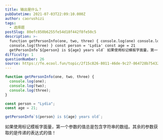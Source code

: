 ```yaml
---
title: 输出是什么？
pubDatetime: 2021-07-03T22:09:10.000Z
author: caorushizi
tags:
  - 选择题
postSlug: 80efc850b6255fe54d18f442f8fe50c5
description: >-
  function getPersonInfo(one, two, three) { console.log(one) console.log(two)
  console.log(three) } const person = 'Lydia' const age = 21
  getPersonInfo`${person} is ${age} years old` 如果使用标记模板字面量，第一个参数的值总
difficulty: 1
questionNumber: 26
source: https://fe.ecool.fun/topic/2f15c826-8011-46de-9c27-864728b75432
---
```


```javascript
function getPersonInfo(one, two, three) {
  console.log(one);
  console.log(two);
  console.log(three);
}

const person = "Lydia";
const age = 21;

getPersonInfo`${person} is ${age} years old`;
```

如果使用标记模板字面量，第一个参数的值总是包含字符串的数组。其余的参数获取的是传递的表达式的值！
